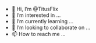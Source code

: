 - 👋 Hi, I’m @TitusFlix
- 👀 I’m interested in ...
- 🌱 I’m currently learning ...
- 💞️ I’m looking to collaborate on ...
- 📫 How to reach me ...

<!---
TitusFlix/TitusFlix is a ✨ special ✨ repository because its `README.md` (this file) appears on your GitHub profile.
You can click the Preview link to take a look at your changes.
--->
